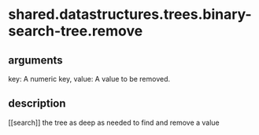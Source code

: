 # shared.datastructures.trees.binary-search-tree.remove

## arguments

key: A numeric key, value: A value to be removed.

## description

[[search]] the tree as deep as needed to find and remove a value